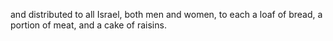 and distributed to all Israel, both men and women, to each a loaf of bread, a portion of meat, and a cake of raisins.
